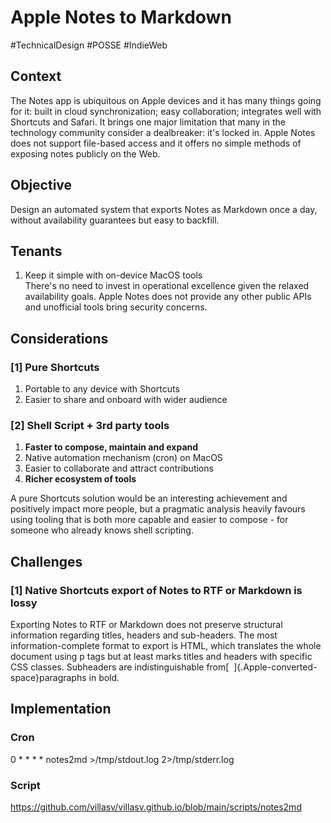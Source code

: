 # Apple Notes to Markdown

#TechnicalDesign #POSSE #IndieWeb

## Context

The Notes app is ubiquitous on Apple devices and it has many things
going for it: built in cloud synchronization; easy collaboration;
integrates well with Shortcuts and Safari. It brings one major
limitation that many in the technology community consider a dealbreaker:
it's locked in. Apple Notes does not support file-based access and it
offers no simple methods of exposing notes publicly on the Web.

## Objective

Design an automated system that exports Notes as Markdown once a day,
without availability guarantees but easy to backfill.

## Tenants

1.  Keep it simple with on-device MacOS tools\
    There's no need to invest in operational excellence given the
    relaxed availability goals. Apple Notes does not provide any other
    public APIs and unofficial tools bring security concerns.

## Considerations

### \[1\] Pure Shortcuts

1.  Portable to any device with Shortcuts
2.  Easier to share and onboard with wider audience

### \[2\] Shell Script + 3rd party tools

1.  **Faster to compose, maintain and expand**
2.  Native automation mechanism (cron) on MacOS
3.  Easier to collaborate and attract contributions
4.  **Richer ecosystem of tools**

A pure Shortcuts solution would be an interesting achievement and
positively impact more people, but a pragmatic analysis heavily favours
using tooling that is both more capable and easier to compose - for
someone who already knows shell scripting.

## Challenges

### \[1\] Native Shortcuts export of Notes to RTF or Markdown is lossy

Exporting Notes to RTF or Markdown does not preserve structural
information regarding titles, headers and sub-headers. The most
information-complete format to export is HTML, which translates the
whole document using p tags but at least marks titles and headers with
specific CSS classes. Subheaders are indistinguishable from[ 
]{.Apple-converted-space}paragraphs in bold.

## Implementation

### Cron

0 \* \* \* \* notes2md \>/tmp/stdout.log 2\>/tmp/stderr.log

### Script

<https://github.com/villasv/villasv.github.io/blob/main/scripts/notes2md>
